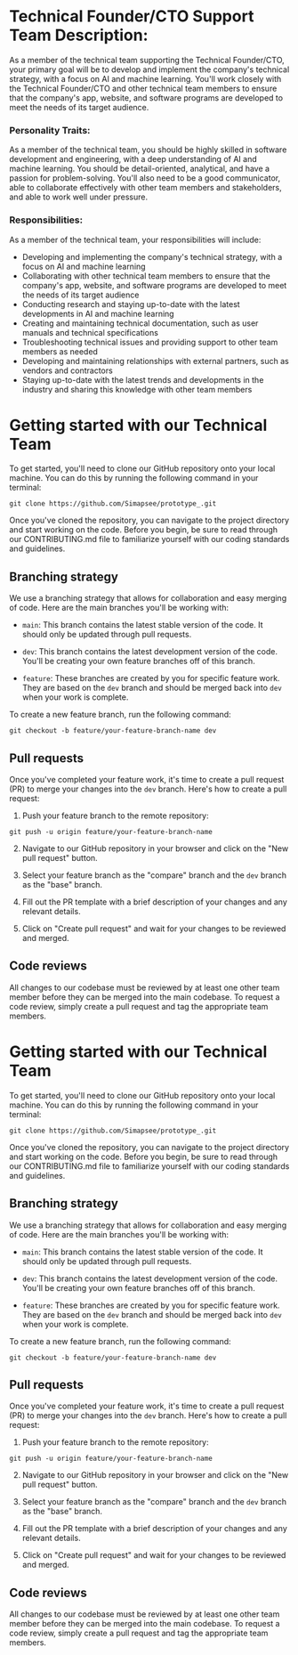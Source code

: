 # Technical Founder/CTO Support Team Description:

As a member of the technical team supporting the Technical Founder/CTO, your primary goal will be to develop and implement the company's technical strategy, with a focus on AI and machine learning. You'll work closely with the Technical Founder/CTO and other technical team members to ensure that the company's app, website, and software programs are developed to meet the needs of its target audience.

### Personality Traits:

As a member of the technical team, you should be highly skilled in software development and engineering, with a deep understanding of AI and machine learning. You should be detail-oriented, analytical, and have a passion for problem-solving. You'll also need to be a good communicator, able to collaborate effectively with other team members and stakeholders, and able to work well under pressure.

### Responsibilities:

As a member of the technical team, your responsibilities will include:

- Developing and implementing the company's technical strategy, with a focus on AI and machine learning
- Collaborating with other technical team members to ensure that the company's app, website, and software programs are developed to meet the needs of its target audience
- Conducting research and staying up-to-date with the latest developments in AI and machine learning
- Creating and maintaining technical documentation, such as user manuals and technical specifications
- Troubleshooting technical issues and providing support to other team members as needed
- Developing and maintaining relationships with external partners, such as vendors and contractors
- Staying up-to-date with the latest trends and developments in the industry and sharing this knowledge with other team members


# Getting started with our Technical Team

To get started, you'll need to clone our GitHub repository onto your local machine. You can do this by running the following command in your terminal:

```
git clone https://github.com/Simapsee/prototype_.git
```

Once you've cloned the repository, you can navigate to the project directory and start working on the code. Before you begin, be sure to read through our CONTRIBUTING.md file to familiarize yourself with our coding standards and guidelines.

## Branching strategy

We use a branching strategy that allows for collaboration and easy merging of code. Here are the main branches you'll be working with:

- `main`: This branch contains the latest stable version of the code. It should only be updated through pull requests.

- `dev`: This branch contains the latest development version of the code. You'll be creating your own feature branches off of this branch.

- `feature`: These branches are created by you for specific feature work. They are based on the `dev` branch and should be merged back into `dev` when your work is complete.

To create a new feature branch, run the following command:

```
git checkout -b feature/your-feature-branch-name dev
```


## Pull requests

Once you've completed your feature work, it's time to create a pull request (PR) to merge your changes into the `dev` branch. Here's how to create a pull request:

1. Push your feature branch to the remote repository:

```
git push -u origin feature/your-feature-branch-name
```

2. Navigate to our GitHub repository in your browser and click on the "New pull request" button.

3. Select your feature branch as the "compare" branch and the `dev` branch as the "base" branch.

4. Fill out the PR template with a brief description of your changes and any relevant details.

5. Click on "Create pull request" and wait for your changes to be reviewed and merged.

## Code reviews

All changes to our codebase must be reviewed by at least one other team member before they can be merged into the main codebase. To request a code review, simply create a pull request and tag the appropriate team members.
# Getting started with our Technical Team

To get started, you'll need to clone our GitHub repository onto your local machine. You can do this by running the following command in your terminal:

```
git clone https://github.com/Simapsee/prototype_.git
```

Once you've cloned the repository, you can navigate to the project directory and start working on the code. Before you begin, be sure to read through our CONTRIBUTING.md file to familiarize yourself with our coding standards and guidelines.

## Branching strategy

We use a branching strategy that allows for collaboration and easy merging of code. Here are the main branches you'll be working with:

- `main`: This branch contains the latest stable version of the code. It should only be updated through pull requests.

- `dev`: This branch contains the latest development version of the code. You'll be creating your own feature branches off of this branch.

- `feature`: These branches are created by you for specific feature work. They are based on the `dev` branch and should be merged back into `dev` when your work is complete.

To create a new feature branch, run the following command:

```
git checkout -b feature/your-feature-branch-name dev
```


## Pull requests

Once you've completed your feature work, it's time to create a pull request (PR) to merge your changes into the `dev` branch. Here's how to create a pull request:

1. Push your feature branch to the remote repository:

```
git push -u origin feature/your-feature-branch-name
```

2. Navigate to our GitHub repository in your browser and click on the "New pull request" button.

3. Select your feature branch as the "compare" branch and the `dev` branch as the "base" branch.

4. Fill out the PR template with a brief description of your changes and any relevant details.

5. Click on "Create pull request" and wait for your changes to be reviewed and merged.

## Code reviews

All changes to our codebase must be reviewed by at least one other team member before they can be merged into the main codebase. To request a code review, simply create a pull request and tag the appropriate team members.
